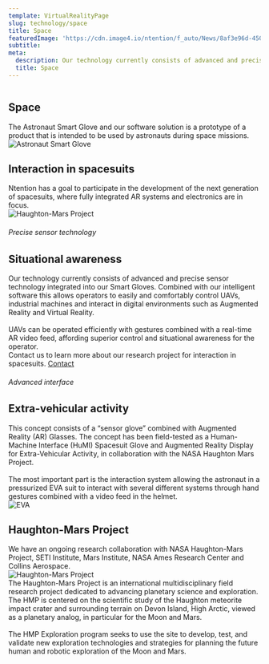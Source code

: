 ```yaml
---
template: VirtualRealityPage
slug: technology/space
title: Space
featuredImage: 'https://cdn.image4.io/ntention/f_auto/News/8af3e96d-450b-4b90-8acb-ea72786a55d5.Jpeg'
subtitle:
meta:
  description: Our technology currently consists of advanced and precise sensor technology integrated into our Smart Gloves. Combined with our intelligent software this allows operators to easily and comfortably  control  UAVs,  industrial  machines  and  interact  in  digital  environments  such  as Augmented Reality and Virtual Reality.
  title: Space
---
```



<div class="full-width-white technology-section-white">
    <div class="column">
        <div class="container hover-image">
        <h2>Space</h2>
        The  Astronaut  Smart Glove  and  our  software  solution  is  a  prototype  of  a product that is intended to be used by astronauts during space missions.
        </div>
    </div>
    <div class="column">
        <div class="container">
            <img src="https://cdn.image4.io/ntention/f_auto/News/8af3e96d-450b-4b90-8acb-ea72786a55d5.Jpeg" alt="Astronaut Smart Glove">
        </div>
    </div>
</div>


<div class="section">
    <div class="taCenter">
        <h2>Interaction in spacesuits</h2>
        <div class="container skinnier">
        Ntention has a goal to participate in the development of the next generation of spacesuits, where fully integrated AR systems and electronics are in focus.
        </div>
</div>

<div class="row space-100t">
<div class="column">
    <div class="container">
      <img src="https://cdn.image4.io/ntention/f_auto/News/371da6ee-07db-440e-ad77-fb28edf1ea5e.Jpeg" alt="Haughton-Mars Project">
    </div>
</div>
<div class="column">
    <div class="container hover-image">
    <h6>Precise sensor technology</h6>
    <h2>Situational awareness</h2>
    Our technology currently consists of advanced and precise sensor technology integrated into our Smart Gloves. Combined with our intelligent software this allows operators to easily and comfortably  control  UAVs,  industrial  machines  and  interact  in  digital  environments  such  as Augmented Reality and Virtual Reality.<br><br>
    UAVs  can  be  operated  efficiently  with  gestures  combined  with  a  real-time  AR  video  feed, affording  superior  control  and  situational  awareness  for  the  operator.
    </div>
</div>
</div>

<div class="section">
    <div class="full-width">
        <div class="container">
            Contact us to learn more about our research project for interaction in spacesuits.
            <a class="button right" href="/contact">Contact</a>
        </div>
    </div>
</div>

<div class="row space-100t">
<h6>Advanced interface</h6>
<h2>Extra-vehicular activity</h2>
<div class="column">
    <div class="container">
    This concept consists of a “sensor glove” combined with Augmented Reality (AR) Glasses. The concept has been field-tested as a Human-Machine Interface (HuMI) Spacesuit Glove and Augmented  Reality  Display  for  Extra-Vehicular  Activity,  in  collaboration  with  the  NASA Haughton Mars Project.  <br><br>
    The most important part is the interaction system allowing the astronaut in a pressurized EVA suit to interact with several different systems through hand gestures combined with a video feed in the helmet.
    </div>
</div>
<div class="column">
    <div class="container">
        <img src="https://cdn.image4.io/ntention/f_auto/Technology/66e77c01-441a-4436-8e30-6ed8c8b2d595.Jpeg" alt="EVA">
    </div>
</div>
</div>

<div class="section space-100t">
    <div class="taCenter">
        <h2>Haughton-Mars Project</h2>
        <div class="container skinnier">
        We  have  an  ongoing  research  collaboration  with  NASA  Haughton-Mars  Project,  SETI Institute,  Mars  Institute,  NASA  Ames  Research  Center and  Collins  Aerospace.
        </div>
</div>

<div class="row section">
<div class="column">
    <div class="container">
    <img src="https://cdn.image4.io/ntention/f_auto/News/be9c4815-4efb-496d-9953-ad5504d2682c.Jpeg" alt="Haughton-Mars Project">
    </div>
</div>
<div class="column">
    <div class="container">
        The Haughton-Mars Project is an international multidisciplinary field research project dedicated to advancing planetary science and exploration. The HMP is centered on the scientific study of the Haughton meteorite impact crater and surrounding terrain on Devon Island, High Arctic, viewed as a planetary analog, in particular for the Moon and Mars.<br><br>
        The HMP Exploration program seeks to use the site to develop, test, and validate new exploration technologies and strategies for planning the future human and robotic exploration of the Moon and Mars.
    </div>
</div>
</div>
